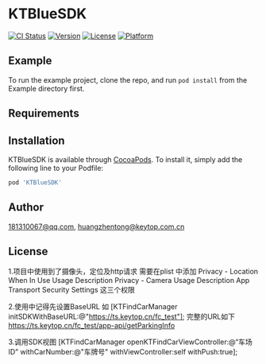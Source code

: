 # KTBlueSDK

[![CI Status](https://img.shields.io/travis/181310067@qq.com/KTBlueSDK.svg?style=flat)](https://travis-ci.org/181310067@qq.com/KTBlueSDK)
[![Version](https://img.shields.io/cocoapods/v/KTBlueSDK.svg?style=flat)](https://cocoapods.org/pods/KTBlueSDK)
[![License](https://img.shields.io/cocoapods/l/KTBlueSDK.svg?style=flat)](https://cocoapods.org/pods/KTBlueSDK)
[![Platform](https://img.shields.io/cocoapods/p/KTBlueSDK.svg?style=flat)](https://cocoapods.org/pods/KTBlueSDK)

## Example

To run the example project, clone the repo, and run `pod install` from the Example directory first.

## Requirements

## Installation

KTBlueSDK is available through [CocoaPods](https://cocoapods.org). To install
it, simply add the following line to your Podfile:

```ruby
pod 'KTBlueSDK'
```

## Author

181310067@qq.com, huangzhentong@keytop.com.cn

## License

1.项目中使用到了摄像头，定位及http请求
需要在plist 中添加 Privacy - Location When In Use Usage Description
Privacy - Camera Usage Description
App Transport Security Settings
这三个权限

2.使用中记得先设置BaseURL 如
[KTFindCarManager initSDKWithBaseURL:@"https://ts.keytop.cn/fc_test"];
完整的URL如下
https://ts.keytop.cn/fc_test/app-api/getParkingInfo

3.调用SDK视图
[KTFindCarManager openKTFindCarViewController:@“车场ID” withCarNumber:@"车牌号" withViewController:self withPush:true];


